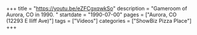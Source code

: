 +++
title = "https://youtu.be/eZFCgxqwkSo"
description = "Gameroom of Aurora, CO in 1990. "
startdate = "1990-07-00"
pages = ["Aurora, CO (12293 E Iliff Ave)"]
tags = ["Videos"]
categories = ["ShowBiz Pizza Place"]
+++
